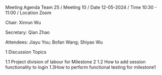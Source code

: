 Meeting Agenda
Team 25 / Meeting 10 / Date 12-05-2024 / Time 10:30 - 11:00 / Location Zoom


Chair: Xinrun Wu

Secretary: Qian Zhao

Attendees: Jiayu You; Bofan Wang; Shiyao Wu


1 Discussion Topics

1.1 Project division of labour for Milestone 2
1.2 How to add session functionality to login
1.3How to perform functional testing for milestone1
 
